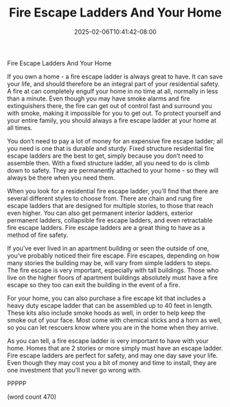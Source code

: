 ﻿---
title: "Fire Escape Ladders And Your Home"
date: 2025-02-06T10:41:42-08:00
description: "Home Security Tips for Web Success"
featured_image: "/images/Home Security.jpg"
tags: ["Home Security"]
---

Fire Escape Ladders And Your Home

If you own a home - a fire escape ladder is always great to have.  It can save your life, and should therefore be an integral part of your residential safety.  A fire at can completely engulf your home in no time at all, normally in less than a minute.  Even though you may have smoke alarms and fire extinguishers there, the fire can get out of control fast and surround you with smoke, making it impossible for you to get out.  To protect yourself and your entire family, you should always a fire escape ladder at your home at all times.

You don’t need to pay a lot of money for an expensive fire escape ladder; all you need is one that is durable and sturdy.  Fixed structure residential fire escape ladders are the best to get, simply because you don’t need to assemble then.  With a fixed structure ladder, all you need to do is climb down to safety.  They are permanently attached to your home - so they will always be there when you need them.

When you look for a residential fire escape ladder, you’ll find that there are several different styles to choose from.  There are chain and rung fire escape ladders that are designed for multiple stories, to those that reach even higher.  You can also get permanent interior ladders, exterior permanent ladders, collapsible fire escape ladders, and even retractable fire escape ladders.  Fire escape ladders are a great thing to have as a method of fire safety.

If you’ve ever lived in an apartment building or seen the outside of one, you’ve probably noticed their fire escape.  Fire escapes, depending on how many stories the building may be, will vary from simple ladders to steps.  The fire escape is very important, especially with tall buildings.  Those who live on the higher floors of apartment buildings absolutely must have a fire escape so they too can exit the building in the event of a fire.

For your home, you can also purchase a fire escape kit that includes a heavy duty escape ladder that can be assembled up to 40 feet in length.  These kits also include smoke hoods as well, in order to help keep the smoke out of your face.  Most come with chemical sticks and a horn as well, so you can let rescuers know where you are in the home when they arrive.

As you can tell, a fire escape ladder is very important to have with your home.  Homes that are 2 stories or more simply must have an escape ladder.  Fire escape ladders are perfect for safety, and may one day save your life.  Even though they may cost you a bit of money and time to install, they are one investment that you’ll never go wrong with.

PPPPP

(word count 470)
